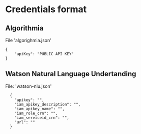 # Credentials format
## Algorithmia

File 'algorighmia.json'

```
{
    "apiKey": "PUBLIC API KEY"
}
```

## Watson Natural Language Undertanding
File: 'watson-nlu.json'

```
  {
    "apikey": "",
    "iam_apikey_description": "",
    "iam_apikey_name": "",
    "iam_role_crn": "",
    "iam_serviceid_crn": "",
    "url": ""
  }
```
